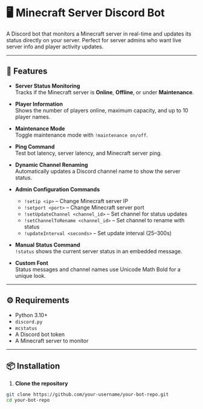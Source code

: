 # 🖥️ Minecraft Server Discord Bot

A Discord bot that monitors a Minecraft server in real-time and updates its status directly on your server. Perfect for server admins who want live server info and player activity updates.

---

## 🚀 Features

- **Server Status Monitoring**  
  Tracks if the Minecraft server is **Online**, **Offline**, or under **Maintenance**.

- **Player Information**  
  Shows the number of players online, maximum capacity, and up to 10 player names.

- **Maintenance Mode**  
  Toggle maintenance mode with `!maintenance on/off`.

- **Ping Command**  
  Test bot latency, server latency, and Minecraft server ping.

- **Dynamic Channel Renaming**  
  Automatically updates a Discord channel name to show the server status.

- **Admin Configuration Commands**  
  - `!setip <ip>` – Change Minecraft server IP  
  - `!setport <port>` – Change Minecraft server port  
  - `!setUpdateChannel <channel_id>` – Set channel for status updates  
  - `!setChannelToRename <channel_id>` – Set channel to rename with status  
  - `!updateInterval <seconds>` – Set update interval (25–300s)  

- **Manual Status Command**  
  `!status` shows the current server status in an embedded message.

- **Custom Font**  
  Status messages and channel names use Unicode Math Bold for a unique look.

---

## ⚙️ Requirements

- Python 3.10+  
- `discord.py`  
- `mcstatus`  
- A Discord bot token  
- A Minecraft server to monitor  

---

## 📦 Installation

1. **Clone the repository**  

```bash
git clone https://github.com/your-username/your-bot-repo.git
cd your-bot-repo
